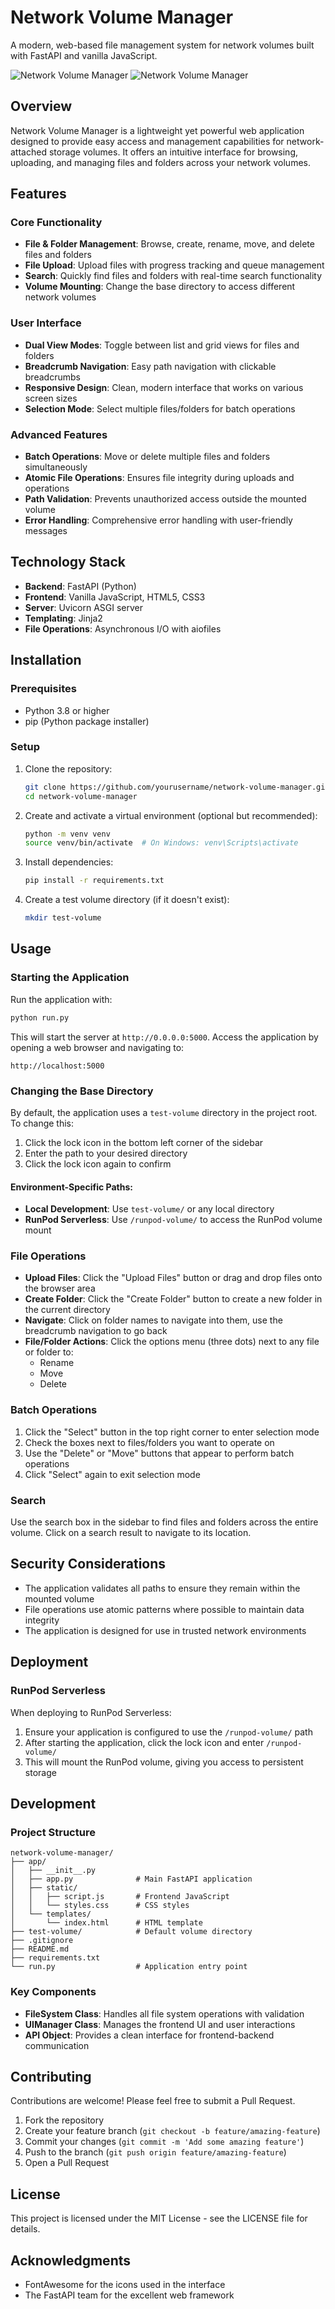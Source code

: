 # Network Volume Manager

A modern, web-based file management system for network volumes built with FastAPI and vanilla JavaScript.

![Network Volume Manager](img1.png)
![Network Volume Manager](img2.png)

## Overview

Network Volume Manager is a lightweight yet powerful web application designed to provide easy access and management capabilities for network-attached storage volumes. It offers an intuitive interface for browsing, uploading, and managing files and folders across your network volumes.

## Features

### Core Functionality
- **File & Folder Management**: Browse, create, rename, move, and delete files and folders
- **File Upload**: Upload files with progress tracking and queue management
- **Search**: Quickly find files and folders with real-time search functionality
- **Volume Mounting**: Change the base directory to access different network volumes

### User Interface
- **Dual View Modes**: Toggle between list and grid views for files and folders
- **Breadcrumb Navigation**: Easy path navigation with clickable breadcrumbs
- **Responsive Design**: Clean, modern interface that works on various screen sizes
- **Selection Mode**: Select multiple files/folders for batch operations

### Advanced Features
- **Batch Operations**: Move or delete multiple files and folders simultaneously
- **Atomic File Operations**: Ensures file integrity during uploads and operations
- **Path Validation**: Prevents unauthorized access outside the mounted volume
- **Error Handling**: Comprehensive error handling with user-friendly messages

## Technology Stack

- **Backend**: FastAPI (Python)
- **Frontend**: Vanilla JavaScript, HTML5, CSS3
- **Server**: Uvicorn ASGI server
- **Templating**: Jinja2
- **File Operations**: Asynchronous I/O with aiofiles

## Installation

### Prerequisites
- Python 3.8 or higher
- pip (Python package installer)

### Setup

1. Clone the repository:
   ```bash
   git clone https://github.com/yourusername/network-volume-manager.git
   cd network-volume-manager
   ```

2. Create and activate a virtual environment (optional but recommended):
   ```bash
   python -m venv venv
   source venv/bin/activate  # On Windows: venv\Scripts\activate
   ```

3. Install dependencies:
   ```bash
   pip install -r requirements.txt
   ```

4. Create a test volume directory (if it doesn't exist):
   ```bash
   mkdir test-volume
   ```

## Usage

### Starting the Application

Run the application with:

```bash
python run.py
```

This will start the server at `http://0.0.0.0:5000`. Access the application by opening a web browser and navigating to:

```
http://localhost:5000
```

### Changing the Base Directory

By default, the application uses a `test-volume` directory in the project root. To change this:

1. Click the lock icon in the bottom left corner of the sidebar
2. Enter the path to your desired directory
3. Click the lock icon again to confirm

#### Environment-Specific Paths:

- **Local Development**: Use `test-volume/` or any local directory
- **RunPod Serverless**: Use `/runpod-volume/` to access the RunPod volume mount

### File Operations

- **Upload Files**: Click the "Upload Files" button or drag and drop files onto the browser area
- **Create Folder**: Click the "Create Folder" button to create a new folder in the current directory
- **Navigate**: Click on folder names to navigate into them, use the breadcrumb navigation to go back
- **File/Folder Actions**: Click the options menu (three dots) next to any file or folder to:
  - Rename
  - Move
  - Delete

### Batch Operations

1. Click the "Select" button in the top right corner to enter selection mode
2. Check the boxes next to files/folders you want to operate on
3. Use the "Delete" or "Move" buttons that appear to perform batch operations
4. Click "Select" again to exit selection mode

### Search

Use the search box in the sidebar to find files and folders across the entire volume. Click on a search result to navigate to its location.

## Security Considerations

- The application validates all paths to ensure they remain within the mounted volume
- File operations use atomic patterns where possible to maintain data integrity
- The application is designed for use in trusted network environments

## Deployment

### RunPod Serverless

When deploying to RunPod Serverless:

1. Ensure your application is configured to use the `/runpod-volume/` path
2. After starting the application, click the lock icon and enter `/runpod-volume/`
3. This will mount the RunPod volume, giving you access to persistent storage

## Development

### Project Structure

```
network-volume-manager/
├── app/
│   ├── __init__.py
│   ├── app.py              # Main FastAPI application
│   ├── static/
│   │   ├── script.js       # Frontend JavaScript
│   │   └── styles.css      # CSS styles
│   └── templates/
│       └── index.html      # HTML template
├── test-volume/            # Default volume directory
├── .gitignore
├── README.md
├── requirements.txt
└── run.py                  # Application entry point
```

### Key Components

- **FileSystem Class**: Handles all file system operations with validation
- **UIManager Class**: Manages the frontend UI and user interactions
- **API Object**: Provides a clean interface for frontend-backend communication

## Contributing

Contributions are welcome! Please feel free to submit a Pull Request.

1. Fork the repository
2. Create your feature branch (`git checkout -b feature/amazing-feature`)
3. Commit your changes (`git commit -m 'Add some amazing feature'`)
4. Push to the branch (`git push origin feature/amazing-feature`)
5. Open a Pull Request

## License

This project is licensed under the MIT License - see the LICENSE file for details.

## Acknowledgments

- FontAwesome for the icons used in the interface
- The FastAPI team for the excellent web framework
